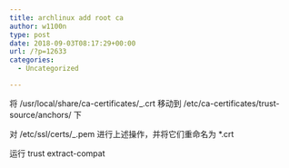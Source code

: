 ```yaml
---
title: archlinux add root ca
author: w1100n
type: post
date: 2018-09-03T08:17:29+00:00
url: /?p=12633
categories:
  - Uncategorized

---
```

将 /usr/local/share/ca-certificates/_.crt 移动到 /etc/ca-certificates/trust-source/anchors/ 下
  
对 /etc/ssl/certs/_.pem 进行上述操作，并将它们重命名为 *.crt
  
运行 trust extract-compat